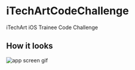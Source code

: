 # iTechArtCodeChallenge
iTechArt iOS Trainee Code Challenge

## How it looks

![app screen gif](img/readmeAppGif.gif)

